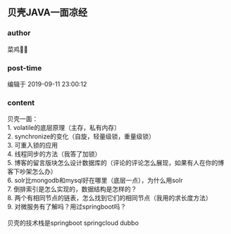 ## 贝壳JAVA一面凉经
### author 
菜鸡🐔🐔
### post-time 

编辑于  2019-09-11 23:00:12
### content 
<div class="post-topic-des nc-post-content">
 贝壳一面：
 <br/>
 1. volatile的底层原理（主存，私有内存）
 <br/>
 2. synchronize的变化（自旋，轻量级锁，重量级锁）
 <br/>
 3. 可重入锁的应用
 <br/>
 4. 线程同步的方法（我答了加锁）
 <br/>
 5. 博客的留言版块怎么设计数据库的（评论的评论怎么展现，如果有人在你的博客下吵架怎么办）
 <br/>
 6. solr比mongodb和mysql好在哪里（底层一点），为什么用solr
 <br/>
 7. 倒排索引是怎么实现的，数据结构是怎样的？
 <br/>
 8. 两个有相同节点的链表，怎么找到它们的相同节点（我用的求长度方法）
 <br/>
 9. 对微服务有了解吗？用过springboot吗？
 <br/>
 <br/>
 贝壳的技术栈是springboot springcloud dubbo
 <br/>
</div>
